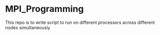 # MPI_Programming
This repo is to write script to run on different processors across different nodes simultaneously
